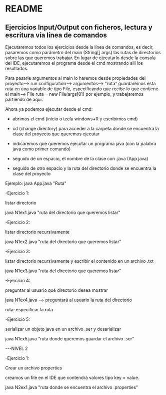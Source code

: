 
# README

## Ejercicios Input/Output con ficheros, lectura y escritura vía línea de comandos

Ejecutaremos todos los ejercicios desde la línea de comandos, es decir, pasaremos como parámetro del main (String[] args)
las rutas de directorios sobre las que queremos trabajar.
En lugar de ejecutarlo desde la consola del IDE, ejecutaremos el programa desde el cmd mostrando allí los resultados.

Para pasarle argumentos al main lo haremos desde propiedades del proyecto--> run configuration--> argumentos--> "ruta"
guardaremos esta ruta en una variable de tipo File, especificando que recibe lo que contiene el main--> File ruta = new File(args[0]) por ejemplo,
y trabajaremos partiendo de aquí.


Ahora ya podemos ejecutar desde el cmd:

- abrimos el cmd (inicio o tecla windows+R y escribimos cmd)

- cd (change directory) para acceder a la carpeta donde se encuentra la clase del proyecto que queremos ejecutar

- indicaremos que queremos ejecutar un programa java (con la palabra java como primer comando)
 
- seguido de un espacio, el nombre de la clase con .java (App.java)

- seguido de otro espacio y la ruta del directorio donde se encuentra la clase del proyecto

Ejemplo: java App.java "Ruta"


-Ejercicio 1:

listar directorio

java N1ex1.java "ruta del directorio que queremos listar"


-Ejercicio 2:

listar directorio recursivamente

java N1ex2.java "ruta del directorio que queremos listar"


-Ejercicio 3:

listar directorio recursivamente y escribir el contenido en un archivo .txt

java N1ex3.java "ruta del directorio que queremos listar"



-Ejercicio 4:

preguntar al usuario qué directorio desea mostrar

java N1ex4.java --> preguntará al usuario la ruta del directorio

ruta: especificar la ruta


-Ejercicio 5:

serializar un objeto java en un archivo .ser y desarializar


java N1ex5.java "ruta donde queremos guardar el archivo .ser"


---NIVEL 2

-Ejercicio 1:

Crear un archivo properties

creamos un file en el IDE que contendrá valores tipo key = value.

java N2ex1.java "ruta donde se encuentra el archivo .properties"
